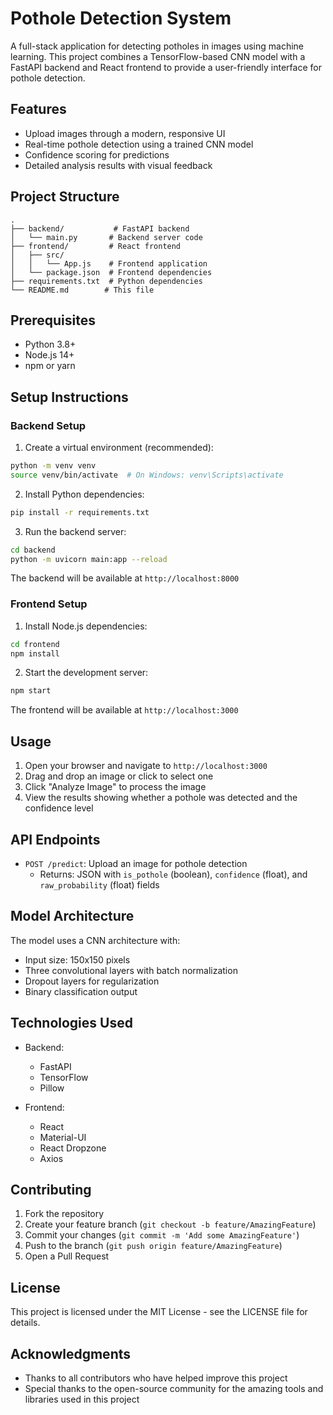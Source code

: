 # Pothole Detection System

A full-stack application for detecting potholes in images using machine learning. This project combines a TensorFlow-based CNN model with a FastAPI backend and React frontend to provide a user-friendly interface for pothole detection.

## Features

- Upload images through a modern, responsive UI
- Real-time pothole detection using a trained CNN model
- Confidence scoring for predictions
- Detailed analysis results with visual feedback

## Project Structure

```
.
├── backend/           # FastAPI backend
│   └── main.py       # Backend server code
├── frontend/         # React frontend
│   ├── src/
│   │   └── App.js    # Frontend application
│   └── package.json  # Frontend dependencies
├── requirements.txt  # Python dependencies
└── README.md        # This file
```

## Prerequisites

- Python 3.8+
- Node.js 14+
- npm or yarn

## Setup Instructions

### Backend Setup

1. Create a virtual environment (recommended):
```bash
python -m venv venv
source venv/bin/activate  # On Windows: venv\Scripts\activate
```

2. Install Python dependencies:
```bash
pip install -r requirements.txt
```

3. Run the backend server:
```bash
cd backend
python -m uvicorn main:app --reload
```

The backend will be available at `http://localhost:8000`

### Frontend Setup

1. Install Node.js dependencies:
```bash
cd frontend
npm install
```

2. Start the development server:
```bash
npm start
```

The frontend will be available at `http://localhost:3000`

## Usage

1. Open your browser and navigate to `http://localhost:3000`
2. Drag and drop an image or click to select one
3. Click "Analyze Image" to process the image
4. View the results showing whether a pothole was detected and the confidence level

## API Endpoints

- `POST /predict`: Upload an image for pothole detection
  - Returns: JSON with `is_pothole` (boolean), `confidence` (float), and `raw_probability` (float) fields

## Model Architecture

The model uses a CNN architecture with:
- Input size: 150x150 pixels
- Three convolutional layers with batch normalization
- Dropout layers for regularization
- Binary classification output

## Technologies Used

- Backend:
  - FastAPI
  - TensorFlow
  - Pillow

- Frontend:
  - React
  - Material-UI
  - React Dropzone
  - Axios

## Contributing

1. Fork the repository
2. Create your feature branch (`git checkout -b feature/AmazingFeature`)
3. Commit your changes (`git commit -m 'Add some AmazingFeature'`)
4. Push to the branch (`git push origin feature/AmazingFeature`)
5. Open a Pull Request

## License

This project is licensed under the MIT License - see the LICENSE file for details.

## Acknowledgments

- Thanks to all contributors who have helped improve this project
- Special thanks to the open-source community for the amazing tools and libraries used in this project 
